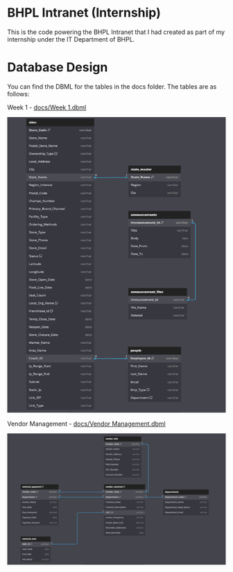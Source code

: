 # BHPL Intranet (Internship)

This is the code powering the BHPL Intranet that I had created as part of my internship under the IT Department of BHPL.


# Database Design

You can find the DBML for the tables in the docs folder. The tables are as follows:

Week 1 - [docs/Week 1.dbml](docs/Week%201.dbml)

![Week 1 - DBML Rendered](docs/images/DB%20Setup%20-%20Week%201.png "Week 1 - DBML Rendered")

Vendor Management - [docs/Vendor Management.dbml](docs/Vendor%20Management.dbml)

![Vendor Management - DBML Rendered](docs/images/Vendor%20Management%20DB%20Setup.png "Vendor Management - DBML Rendered")
